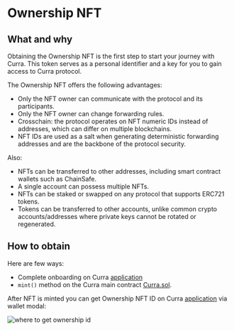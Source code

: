 # Ownership NFT

## What and why

Obtaining the Ownership NFT is the first step to start your journey with Curra. This token serves as a personal identifier and a key for you to gain access to Curra protocol.

The Ownership NFT offers the following advantages:

- Only the NFT owner can communicate with the protocol and its participants.
- Only the NFT owner can change forwarding rules.
- Crosschain: the protocol operates on NFT numeric IDs instead of addresses, which can differ on multiple blockchains.
- NFT IDs are used as a salt when generating deterministic forwarding addresses and are the backbone of the protocol security.

Also:

- NFTs can be transferred to other addresses, including smart contract wallets such as ChainSafe.
- A single account can possess multiple NFTs.
- NFTs can be staked or swapped on any protocol that supports ERC721 tokens.
- Tokens can be transferred to other accounts, unlike common crypto accounts/addresses where private keys cannot be rotated or regenerated.

## How to obtain

Here are few ways:
- Complete onboarding on Curra <a href="https://app.curra.io" target="_blank">application</a>
- `mint()` method on the Curra main contract <a href="https://github.com/curra-web3/contracts/blob/main/src/Curra.sol#L49" target="_blank">Curra.sol</a>. 

After NFT is minted you can get Ownership NFT ID on Curra <a href="https://app.curra.io" target="_blank">application</a> via wallet modal:


![where to get ownership id](/obsidian/images/get_ownership_id.png)
